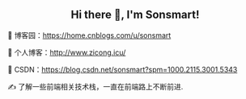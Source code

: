  
<h2 align="center">Hi there 👋, I'm Sonsmart!</h2>

:vulcan_salute: 博客园：https://home.cnblogs.com/u/sonsmart

:vulcan_salute: 个人博客：http://www.zicong.icu/

:vulcan_salute: CSDN：https://blog.csdn.net/sonsmart?spm=1000.2115.3001.5343

:writing_hand: 了解一些前端相关技术栈，一直在前端路上不断前进.
